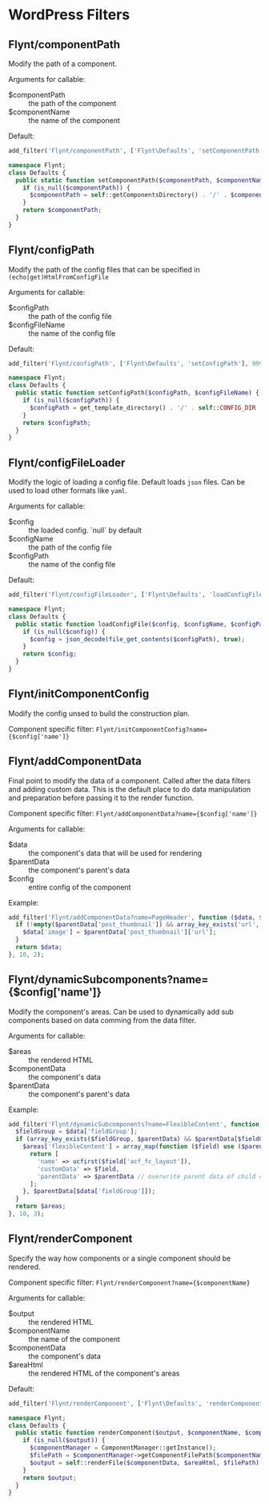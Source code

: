 # WordPress Filters

## Flynt/componentPath
Modify the path of a component.

Arguments for callable:
<dl>
  <dt>$componentPath</dt>
  <dd>the path of the component</dd>

  <dt>$componentName</dt>
  <dd>the name of the component</dd>
</dl>

Default:
```php
add_filter('Flynt/componentPath', ['Flynt\Defaults', 'setComponentPath'], 999, 2);
```
```php
namespace Flynt;
class Defaults {
  public static function setComponentPath($componentPath, $componentName) {
    if (is_null($componentPath)) {
      $componentPath = self::getComponentsDirectory() . '/' . $componentName;
    }
    return $componentPath;
  }
}
```
## Flynt/configPath
Modify the path of the config files that can be specified in `(echo|get)HtmlFromConfigFile`

Arguments for callable:
<dl>
  <dt>$configPath</dt>
  <dd>the path of the config file</dd>

  <dt>$configFileName</dt>
  <dd>the name of the config file</dd>
</dl>

Default:
```php
add_filter('Flynt/configPath', ['Flynt\Defaults', 'setConfigPath'], 999, 2);
```
```php
namespace Flynt;
class Defaults {
  public static function setConfigPath($configPath, $configFileName) {
    if (is_null($configPath)) {
      $configPath = get_template_directory() . '/' . self::CONFIG_DIR . '/' . $configFileName;
    }
    return $configPath;
  }
}
```
## Flynt/configFileLoader
Modify the logic of loading a config file. Default loads `json` files. Can be used to load other formats like `yaml`.

Arguments for callable:
<dl>
  <dt>$config</dt>
  <dd>the loaded config. `null` by default</dd>

  <dt>$configName</dt>
  <dd>the path of the config file</dd>

  <dt>$configPath</dt>
  <dd>the name of the config file</dd>
</dl>

Default:
```php
add_filter('Flynt/configFileLoader', ['Flynt\Defaults', 'loadConfigFile'], 999, 3);
```
```php
namespace Flynt;
class Defaults {
  public static function loadConfigFile($config, $configName, $configPath) {
    if (is_null($config)) {
      $config = json_decode(file_get_contents($configPath), true);
    }
    return $config;
  }
}
```
## Flynt/initComponentConfig
Modify the config unsed to build the construction plan.

Component specific filter: `Flynt/initComponentConfig?name={$config['name']}`
## Flynt/addComponentData
Final point to modify the data of a component. Called after the data filters and adding custom data. This is the default place to do data manipulation and preparation before passing it to the render function.

Component specific filter: `Flynt/addComponentData?name={$config['name']}`

Arguments for callable:
<dl>
  <dt>$data</dt>
  <dd>the component's data that will be used for rendering</dd>

  <dt>$parentData</dt>
  <dd>the component's parent's data</dd>

  <dt>$config</dt>
  <dd>entire config of the component</dd>
</dl>

Example:
```php
add_filter('Flynt/addComponentData?name=PageHeader', function ($data, $parentData) {
  if (!empty($parentData['post_thumbnail']) && array_key_exists('url', $parentData['post_thumbnail'])) {
    $data['image'] = $parentData['post_thumbnail']['url'];
  }
  return $data;
}, 10, 2);
```
## Flynt/dynamicSubcomponents?name={$config['name']}
Modify the component's areas. Can be used to dynamically add sub components based on data comming from the data filter.

Arguments for callable:
<dl>
  <dt>$areas</dt>
  <dd>the rendered HTML</dd>

  <dt>$componentData</dt>
  <dd>the component's data</dd>

  <dt>$parentData</dt>
  <dd>the component's parent's data</dd>
</dl>

Example:

```php
add_filter('Flynt/dynamicSubcomponents?name=FlexibleContent', function ($areas, $data, $parentData) {
  $fieldGroup = $data['fieldGroup'];
  if (array_key_exists($fieldGroup, $parentData) && $parentData[$fieldGroup] !== false) {
    $areas['flexibleContent'] = array_map(function ($field) use ($parentData) {
      return [
        'name' => ucfirst($field['acf_fc_layout']),
        'customData' => $field,
        'parentData' => $parentData // overwrite parent data of child components
      ];
    }, $parentData[$data['fieldGroup']]);
  }
  return $areas;
}, 10, 3);
```

## Flynt/renderComponent
Specify the way how components or a single component should be rendered.

Component specific filter: `Flynt/renderComponent?name={$componentName}`

Arguments for callable:
<dl>
  <dt>$output</dt>
  <dd>the rendered HTML</dd>

  <dt>$componentName</dt>
  <dd>the name of the component</dd>

  <dt>$componentData</dt>
  <dd>the component's data</dd>

  <dt>$areaHtml</dt>
  <dd>the rendered HTML of the component's areas</dd>
</dl>

Default:
```php
add_filter('Flynt/renderComponent', ['Flynt\Defaults', 'renderComponent'], 999, 4);
```
```php
namespace Flynt;
class Defaults {
  public static function renderComponent($output, $componentName, $componentData, $areaHtml) {
    if (is_null($output)) {
      $componentManager = ComponentManager::getInstance();
      $filePath = $componentManager->getComponentFilePath($componentName);
      $output = self::renderFile($componentData, $areaHtml, $filePath);
    }
    return $output;
  }
}
```
